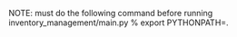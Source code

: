 NOTE: must do the following command before running inventory_management/main.py
% export PYTHONPATH=.
